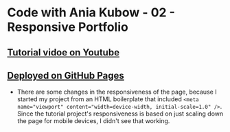 # Code with Ania Kubow - 02 - Responsive Portfolio

## [Tutorial vidoe on Youtube](https://youtu.be/-D6oTPA4vXc)

## [Deployed on GitHub Pages](https://arpadgbondor.github.io/Code_with_Ania_Kubow-02-Responsive_Portfolio/)

 - There are some changes in the responsiveness of the page, because I started my project from an HTML boilerplate that included `<meta name="viewport" content="width=device-width, initial-scale=1.0" />`. Since the tutorial project's responsiveness is based on just scaling down the page for mobile devices, I didn't see that working.
